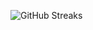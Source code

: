 ![GitHub Streaks](https://github-streaks-mqc9.onrender.com/streak/happilli/image?theme=midnight&cache_bust=1743620961&lang=ja)
